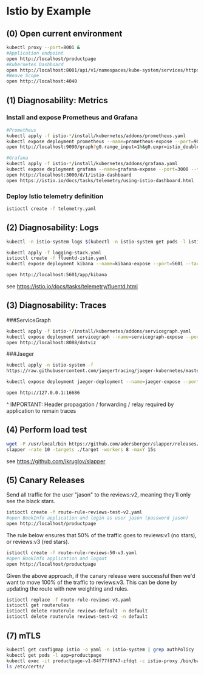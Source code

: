 # Istio by Example

## (0) Open current environment
```sh
kubectl proxy --port=8001 &
#Application endpoint
open http://localhost/productpage
#Kubernetes Dashboard
open http://localhost:8001/api/v1/namespaces/kube-system/services/https:kubernetes-dashboard:/proxy/#!/login
#Weave Scope
open http://localhost:4040
```

## (1) Diagnosability: Metrics

### Install and expose Prometheus and Grafana

```sh
#Prometheus
kubectl apply -f istio-*/install/kubernetes/addons/prometheus.yaml
kubectl expose deployment prometheus --name=prometheus-expose --port=9090 --target-port=9090 --type=LoadBalancer -n=istio-system
open http://localhost:9090/graph?g0.range_input=1h&g0.expr=istio_double_request_count&g0.tab=0

#Grafana
kubectl apply -f istio-*/install/kubernetes/addons/grafana.yaml
kubectl expose deployment grafana --name=grafana-expose --port=3000 --target-port=3000 --type=LoadBalancer -n=istio-system
open http://localhost:3000/d/1/istio-dashboard
open https://istio.io/docs/tasks/telemetry/using-istio-dashboard.html
```

### Deploy Istio telemetry definition

```sh
istioctl create -f telemetry.yaml
```

## (2) Diagnosability: Logs
```sh
kubectl -n istio-system logs $(kubectl -n istio-system get pods -l istio=mixer -o jsonpath='{.items[0].metadata.name}') mixer | grep \"instance\":\"newlog.logentry.istio-system\"

kubectl apply -f logging-stack.yaml
istioctl create -f fluentd-istio.yaml
kubectl expose deployment kibana --name=kibana-expose --port=5601 --target-port=5601 --type=LoadBalancer -n=logging

open http://localhost:5601/app/kibana
```

see https://istio.io/docs/tasks/telemetry/fluentd.html

## (3) Diagnosability: Traces

###ServiceGraph
```sh
kubectl apply -f istio-*/install/kubernetes/addons/servicegraph.yaml
kubectl expose deployment servicegraph --name=servicegraph-expose --port=8088 --target-port=8088 --type=LoadBalancer -n=istio-system
open http://localhost:8088/dotviz
```

###Jaeger
```sh
kubectl apply -n istio-system -f 
https://raw.githubusercontent.com/jaegertracing/jaeger-kubernetes/master/all-in-one/jaeger-all-in-one-template.yml

kubectl expose deployment jaeger-deployment --name=jaeger-expose --port=16686 --target-port=16686 --type=LoadBalancer -n=istio-system

open http://127.0.0.1:16686
```

^
IMPORTANT: Header propagation / forwarding / relay required by application to remain traces

## (4) Perform load test

```sh
wget -P /usr/local/bin https://github.com/adersberger/slapper/releases/download/0.1/slapper
slapper -rate 10 -targets ./target -workers 8 -maxY 15s
```
see https://github.com/ikruglov/slapper

## (5) Canary Releases

Send all traffic for the user "jason" to the reviews:v2, meaning they'll only see the black stars.

```sh
istioctl create -f route-rule-reviews-test-v2.yaml
#open BookInfo application and login as user jason (password jason)
open http://localhost/productpage
```

The rule below ensures that 50% of the traffic goes to reviews:v1 (no stars), or reviews:v3 (red stars).

```sh
istioctl create -f route-rule-reviews-50-v3.yaml
#open BookInfo application and logout 
open http://localhost/productpage
```

Given the above approach, if the canary release were successful then we'd want to move 100% of the traffic to reviews:v3. This can be done by updating the route with new weighting and rules.

```sh
istioctl replace -f route-rule-reviews-v3.yaml
istioctl get routerules
istioctl delete routerule reviews-default -n default
istioctl delete routerule reviews-test-v2 -n default
```

## (7) mTLS

```sh
kubectl get configmap istio -o yaml -n istio-system | grep authPolicy | head -1
kubectl get pods -l app=productpage
kubectl exec -it productpage-v1-84f77f8747-zfdqt -c istio-proxy /bin/bash
ls /etc/certs/
```